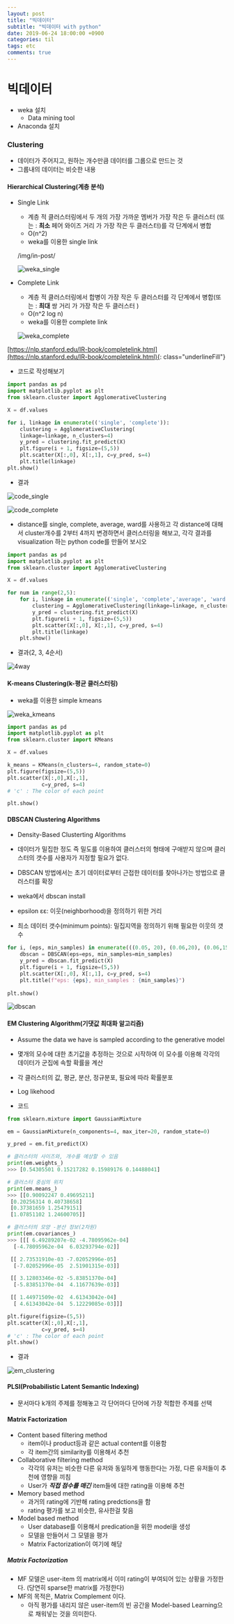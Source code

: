 ```yaml
---
layout: post
title: "빅데이터"
subtitle: "빅데이터 with python"
date: 2019-06-24 18:00:00 +0900
categories: til
tags: etc
comments: true
---
```


# 빅데이터



- weka 설치
  - Data mining tool
- Anaconda 설치



### Clustering

- 데이터가 주어지고, 원하는 개수만큼 데이터를 그룹으로 만드는 것
- 그룹내의 데이터는 비슷한 내용



#### Hierarchical Clustering(계층 분석)

- Single Link

  - 계층 적 클러스터링에서 두 개의 가장 가까운 멤버가 가장 작은 두 클러스터 (또는 : **최소** 페어 와이즈 거리 가 가장 작은 두 클러스터)를 각 단계에서 병합
  - O(n^2)
  - weka를 이용한 single link

  /img/in-post/

  ![weka_single](/img/in-post/weka_single.png)

- Complete Link

  - 계층 적 클러스터링에서 합병이 가장 작은 두 클러스터를 각 단계에서 병합(또는 : **최대** 쌍 거리 가 가장 작은 두 클러스터 )
  - O(n^2 log n)
  - weka를 이용한 complete link

  ![weka_complete](/img/in-post/weka_complete.png)

[https://nlp.stanford.edu/IR-book/completelink.html](https://nlp.stanford.edu/IR-book/completelink.html){: class="underlineFill"}



- 코드로 작성해보기

```python
import pandas as pd
import matplotlib.pyplot as plt
from sklearn.cluster import AgglomerativeClustering

X = df.values

for i, linkage in enumerate(('single', 'complete')):
    clustering = AgglomerativeClustering(
    linkage=linkage, n_clusters=4)
    y_pred = clustering.fit_predict(X)
    plt.figure(i + 1, figsize=(5,5))
    plt.scatter(X[:,0], X[:,1], c=y_pred, s=4)
    plt.title(linkage)
plt.show()
```

- 결과

![code_single](/img/in-post/code_single.png)

![code_complete](/img/in-post/code_complete.png)



- distance를 single, complete, average, ward를 사용하고 각 distance에 대해서 cluster개수를 2부터 4까지 변경하면서 클러스터링을 해보고, 각각 결과를 visualization 하는 python code를 만들어 보시오

```python
import pandas as pd
import matplotlib.pyplot as plt
from sklearn.cluster import AgglomerativeClustering

X = df.values

for num in range(2,5):
    for i, linkage in enumerate(('single', 'complete','average', 'ward')):
        clustering = AgglomerativeClustering(linkage=linkage, n_clusters=num)
        y_pred = clustering.fit_predict(X)
        plt.figure(i + 1, figsize=(5,5))
        plt.scatter(X[:,0], X[:,1], c=y_pred, s=4)
        plt.title(linkage)
    plt.show()
```

- 결과(2, 3, 4순서)

![4way](/img/in-post/4way.png)





#### K-means Clustering(k-평균 클러스터링)

- weka를 이용한 simple kmeans

![weka_kmeans](/img/in-post/weka_kmeans.png)

```python
import pandas as pd
import matplotlib.pyplot as plt
from sklearn.cluster import KMeans

X = df.values

k_means = KMeans(n_clusters=4, random_state=0)
plt.figure(figsize=(5,5))
plt.scatter(X[:,0],X[:,1],
           c=y_pred, s=4)
# 'c' : The color of each point

plt.show()
```





#### DBSCAN Clustering Algorithms

- Density-Based Clusterting Algorithms
- 데이터가 밀집한 정도 즉 밀도를 이용하여 클러스터의 형태에 구애받지 않으며 클러스터의 갯수를 사용자가 지정할 필요가 없다. 
- DBSCAN 방법에서는 초기 데이터로부터 근접한 데이터를 찾아나가는 방법으로 클러스터를 확장

- weka에서 dbscan install
- epsilon εε: 이웃(neighborhood)을 정의하기 위한 거리
- 최소 데이터 갯수(minimum points): 밀집지역을 정의하기 위해 필요한 이웃의 갯수

```python
for i, (eps, min_samples) in enumerate(((0.05, 20), (0.06,20), (0.06,15), (0.06,6))):
    dbscan = DBSCAN(eps=eps, min_samples=min_samples)
    y_pred = dbscan.fit_predict(X)
    plt.figure(i + 1, figsize=(5,5))
    plt.scatter(X[:,0], X[:,1], c=y_pred, s=4)
    plt.title(f"eps: {eps}, min_samples : {min_samples}")
    
plt.show()
```

![dbscan](/img/in-post/dbscan.png)

#### EM Clustering Algorithm(기댓값 최대화 알고리즘)

- Assume the data we have is sampled according to the generative model
- 몇개의 모수에 대한 초기값을 추정하는 것으로 시작하여 이 모수를 이용해 각각의 데이터가 군집에 속할 확률을 계산
- 각 클러스터의 값, 평균, 분산, 정규분포, 필요에 따라 확률분포
- Log likehood

- 코드

```python
from sklearn.mixture import GaussianMixture

em = GaussianMixture(n_components=4, max_iter=20, random_state=0)

y_pred = em.fit_predict(X)

# 클러스터의 사이즈와, 개수를 예상할 수 있음
print(em.weights_)
>>> [0.54305501 0.15217282 0.15989176 0.14488041]

# 클러스터 중심의 위치
print(em.means_)
>>> [[0.90092247 0.49695211]
 [0.20256314 0.40738658]
 [0.37381659 1.25479151]
 [1.07851102 1.24600705]]

# 클러스터의 모양 -분산 정보(2차원) 
print(em.covariances_)
>>> [[[ 6.49289207e-02 -4.78095962e-04]
  [-4.78095962e-04  6.03293794e-02]]

 [[ 2.73531910e-03 -7.02052996e-05]
  [-7.02052996e-05  2.51901315e-03]]

 [[ 3.12803346e-02 -5.83851370e-04]
  [-5.83851370e-04  4.11677639e-03]]

 [[ 1.44971509e-02  4.61343042e-04]
  [ 4.61343042e-04  5.12229085e-03]]]

plt.figure(figsize=(5,5))
plt.scatter(X[:,0],X[:,1],
           c=y_pred, s=4)
# 'c' : The color of each point
plt.show()
```

- 결과

![em_clustering](/img/in-post/em_clustering.png)

#### PLSI(Probabilistic Latent Semantic Indexing)

- 문서마다 k개의 주제를 정해놓고 각 단어마다 단어에 가장 적합한 주제를 선택



#### Matrix Factorization

- Content based filtering method
  - item이나 product등과 같은 actual content를 이용함
  - 각 item간의 similarity를 이용해서 추천
- Collaborative filtering method
  - 각각의 유저는 비슷한 다른 유저와 동일하게 행동한다는 가정, 다른 유저들이 추천에 영향을 끼침
  - User가 _**직접 점수를 매긴**_ item들에 대한 rating을 이용해 추천
- Memory based method
  - 과거의 rating에 기반해 rating predctions을 함
  - rating 평가를 보고 비슷한, 유사한걸 찾음
- Model based method
  - User database를 이용해서 predication을 위한 model을 생성
  - 모델을 만들어서 그 모델을 평가
  - Matrix Factorization이 여기에 해당



##### Matrix Factorization

- MF 모델은 user-item 의 matrix에서 이미 rating이 부여되어 있는 상황을 가정한다. (당연히 sparse한 matrix를 가정한다)  
- MF의 목적은, Matrix Complement 이다. 
  - 아직 평가를 내리지 않은 user-item의 빈 공간을 Model-based Learning으로 채워넣는 것을 의미한다.



